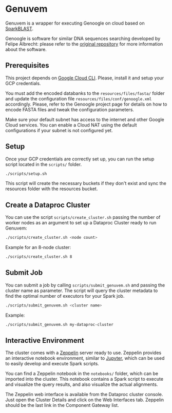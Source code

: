 # Genuvem

Genuvem is a wrapper for executing Genoogle on cloud based on [SparkBLAST](https://github.com/sparkblastproject/v2).

Genoogle is software for similar DNA sequences searching developed by Felipe Albrecht: please refer to
the [original repository](https://github.com/felipealbrecht/Genoogle) for more information about the software.

## Prerequisites

This project depends on [Google Cloud CLI](https://cloud.google.com/sdk/docs/install).
Please, install it and setup your GCP credentials.

You must add the encoded databanks to the `resources/files/fasta/` folder and update the configuration
file `resources/files/conf/genoogle.xml` accordingly. Please, refer to the Genoogle project page for details on how to
encode FASTA files and tweak the configuration parameters.

Make sure your default subnet has access to the internet and other Google Cloud services.
You can enable a Cloud NAT using the default configurations if your subnet is not configured yet.

## Setup

Once your GCP credentials are correctly set up, you can run the setup script located in the `scripts/` folder.

```bash
./scripts/setup.sh
```

This script will create the necessary buckets if they don't exist and sync the resources folder with the resources
bucket.

## Create a Dataproc Cluster

You can use the script `scripts/create_cluster.sh` passing the number of worker nodes as an argument to set up a
Dataproc Cluster ready to run Genuvem:

```bash
./scripts/create_cluster.sh <node count>
```

Example for an 8-node cluster:

```bash
./scripts/create_cluster.sh 8
```

## Submit Job

You can submit a job by calling `scripts/submit_genuvem.sh` and passing the cluster name as parameter. The script
will query the cluster metadata to find the optimal number of executors for your Spark job.

```bash
./scripts/submit_genuvem.sh <cluster name>
```

Example:
```bash
./scripts/submit_genuvem.sh my-dataproc-cluster
```

## Interactive Environment

The cluster comes with a [Zeppelin](https://zeppelin.apache.org/) server ready to use. Zeppelin provides an interactive
notebook environment, similar to [Jupyter](https://jupyter.org/), which can be used to easily develop and execute Spark
scripts.

You can find a Zeppelin notebook in the `notebooks/` folder, which can be imported into the cluster. This notebook
contains a Spark script to execute and visualize the query results, and also visualize the actual alignments.

The Zeppelin web interface is available from the Dataproc cluster console.
Just open the Cluster Details and click on the Web Interfaces tab. Zeppelin should be the last link in the Component
Gateway list.